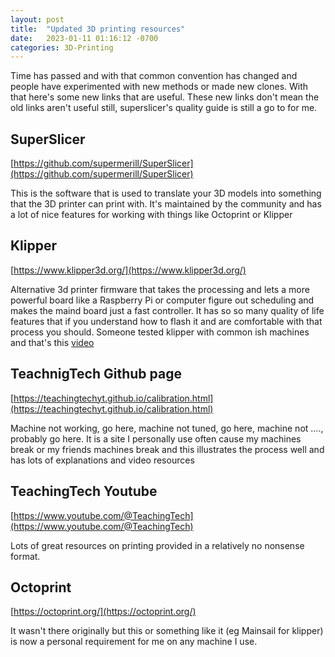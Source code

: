 ```yaml
---
layout: post
title:  "Updated 3D printing resources"
date:   2023-01-11 01:16:12 -0700
categories: 3D-Printing
---
```


Time has passed and with that common convention has changed and people have experimented with new methods or made new clones. With that here's some new links that are useful. These new links don't mean the old links aren't useful still, superslicer's quality guide is still a go to for me. 

## SuperSlicer
[https://github.com/supermerill/SuperSlicer](https://github.com/supermerill/SuperSlicer)

This is the software that is used to translate your 3D models into something that the 3D printer can print with. It's maintained by the community and has a lot of nice features for working with things like Octoprint or Klipper

## Klipper
[https://www.klipper3d.org/](https://www.klipper3d.org/)

Alternative 3d printer firmware that takes the processing and lets a more powerful board like a Raspberry Pi or computer figure out scheduling and makes the maind board just a fast controller. It has so so many quality of life features that if you understand how to flash it and are comfortable with that process you should. Someone tested klipper with common ish machines and that's this [video](https://www.youtube.com/watch?v=Ae2G7hl_pZc)

## TeachnigTech Github page
[https://teachingtechyt.github.io/calibration.html](https://teachingtechyt.github.io/calibration.html)

Machine not working, go here, machine not tuned, go here, machine not ...., probably go here. It is a site I personally use often cause my machines break or my friends machines break and this illustrates the process well and has lots of explanations and video resources

## TeachingTech Youtube
[https://www.youtube.com/@TeachingTech](https://www.youtube.com/@TeachingTech)

Lots of great resources on printing provided in a relatively no nonsense format. 

## Octoprint
[https://octoprint.org/](https://octoprint.org/)

It wasn't there originally but this or something like it (eg Mainsail for klipper) is now a personal requirement for me on any machine I use. 
